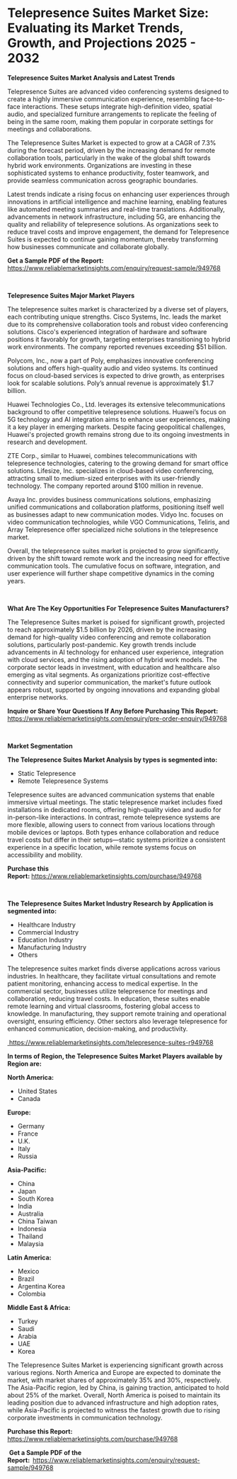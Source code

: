 <p><h1>Telepresence Suites Market Size: Evaluating its Market Trends, Growth, and Projections 2025 - 2032</h1></p><p><strong>Telepresence Suites Market Analysis and Latest Trends</strong></p>
<p><p>Telepresence Suites are advanced video conferencing systems designed to create a highly immersive communication experience, resembling face-to-face interactions. These setups integrate high-definition video, spatial audio, and specialized furniture arrangements to replicate the feeling of being in the same room, making them popular in corporate settings for meetings and collaborations.</p><p>The Telepresence Suites Market is expected to grow at a CAGR of 7.3% during the forecast period, driven by the increasing demand for remote collaboration tools, particularly in the wake of the global shift towards hybrid work environments. Organizations are investing in these sophisticated systems to enhance productivity, foster teamwork, and provide seamless communication across geographic boundaries. </p><p>Latest trends indicate a rising focus on enhancing user experiences through innovations in artificial intelligence and machine learning, enabling features like automated meeting summaries and real-time translations. Additionally, advancements in network infrastructure, including 5G, are enhancing the quality and reliability of telepresence solutions. As organizations seek to reduce travel costs and improve engagement, the demand for Telepresence Suites is expected to continue gaining momentum, thereby transforming how businesses communicate and collaborate globally.</p></p>
<p><strong>Get a Sample PDF of the Report:&nbsp;</strong> <a href="https://www.reliablemarketinsights.com/enquiry/request-sample/949768?utm_campaign=1558&utm_medium=2&utm_source=Github&utm_content=ia&utm_term=16042025&utm_id=telepresence-suites">https://www.reliablemarketinsights.com/enquiry/request-sample/949768</a></p>
<p>&nbsp;</p>
<p><strong>Telepresence Suites Major Market Players</strong></p>
<p><p>The telepresence suites market is characterized by a diverse set of players, each contributing unique strengths. Cisco Systems, Inc. leads the market due to its comprehensive collaboration tools and robust video conferencing solutions. Cisco's experienced integration of hardware and software positions it favorably for growth, targeting enterprises transitioning to hybrid work environments. The company reported revenues exceeding $51 billion.</p><p>Polycom, Inc., now a part of Poly, emphasizes innovative conferencing solutions and offers high-quality audio and video systems. Its continued focus on cloud-based services is expected to drive growth, as enterprises look for scalable solutions. Poly’s annual revenue is approximately $1.7 billion.</p><p>Huawei Technologies Co., Ltd. leverages its extensive telecommunications background to offer competitive telepresence solutions. Huawei’s focus on 5G technology and AI integration aims to enhance user experiences, making it a key player in emerging markets. Despite facing geopolitical challenges, Huawei's projected growth remains strong due to its ongoing investments in research and development.</p><p>ZTE Corp., similar to Huawei, combines telecommunications with telepresence technologies, catering to the growing demand for smart office solutions. Lifesize, Inc. specializes in cloud-based video conferencing, attracting small to medium-sized enterprises with its user-friendly technology. The company reported around $100 million in revenue.</p><p>Avaya Inc. provides business communications solutions, emphasizing unified communications and collaboration platforms, positioning itself well as businesses adapt to new communication modes. Vidyo Inc. focuses on video communication technologies, while VGO Communications, Teliris, and Array Telepresence offer specialized niche solutions in the telepresence market.</p><p>Overall, the telepresence suites market is projected to grow significantly, driven by the shift toward remote work and the increasing need for effective communication tools. The cumulative focus on software, integration, and user experience will further shape competitive dynamics in the coming years.</p></p>
<p>&nbsp;</p>
<p><strong>What Are The Key Opportunities For Telepresence Suites Manufacturers?</strong></p>
<p><p>The Telepresence Suites market is poised for significant growth, projected to reach approximately $1.5 billion by 2026, driven by the increasing demand for high-quality video conferencing and remote collaboration solutions, particularly post-pandemic. Key growth trends include advancements in AI technology for enhanced user experience, integration with cloud services, and the rising adoption of hybrid work models. The corporate sector leads in investment, with education and healthcare also emerging as vital segments. As organizations prioritize cost-effective connectivity and superior communication, the market's future outlook appears robust, supported by ongoing innovations and expanding global enterprise networks.</p></p>
<p><strong>Inquire or Share Your Questions If Any Before Purchasing This Report:</strong> <a href="https://www.reliablemarketinsights.com/enquiry/pre-order-enquiry/949768?utm_campaign=1558&utm_medium=2&utm_source=Github&utm_content=ia&utm_term=16042025&utm_id=telepresence-suites">https://www.reliablemarketinsights.com/enquiry/pre-order-enquiry/949768</a></p>
<p>&nbsp;</p>
<p><strong>Market Segmentation</strong></p>
<p><strong>The Telepresence Suites Market Analysis by types is segmented into:</strong></p>
<p><ul><li>Static Telepresence</li><li>Remote Telepresence Systems</li></ul></p>
<p><p>Telepresence suites are advanced communication systems that enable immersive virtual meetings. The static telepresence market includes fixed installations in dedicated rooms, offering high-quality video and audio for in-person-like interactions. In contrast, remote telepresence systems are more flexible, allowing users to connect from various locations through mobile devices or laptops. Both types enhance collaboration and reduce travel costs but differ in their setups—static systems prioritize a consistent experience in a specific location, while remote systems focus on accessibility and mobility.</p></p>
<p><strong>Purchase this Report:&nbsp;</strong><a href="https://www.reliablemarketinsights.com/purchase/949768?utm_campaign=1558&utm_medium=2&utm_source=Github&utm_content=ia&utm_term=16042025&utm_id=telepresence-suites">https://www.reliablemarketinsights.com/purchase/949768</a></p>
<p>&nbsp;</p>
<p><strong>The Telepresence Suites Market Industry Research by Application is segmented into:</strong></p>
<p><ul><li>Healthcare Industry</li><li>Commercial Industry</li><li>Education Industry</li><li>Manufacturing Industry</li><li>Others</li></ul></p>
<p><p>The telepresence suites market finds diverse applications across various industries. In healthcare, they facilitate virtual consultations and remote patient monitoring, enhancing access to medical expertise. In the commercial sector, businesses utilize telepresence for meetings and collaboration, reducing travel costs. In education, these suites enable remote learning and virtual classrooms, fostering global access to knowledge. In manufacturing, they support remote training and operational oversight, ensuring efficiency. Other sectors also leverage telepresence for enhanced communication, decision-making, and productivity.</p></p>
<p><a href="https://www.reliablemarketinsights.com/telepresence-suites-r949768?utm_campaign=1558&utm_medium=2&utm_source=Github&utm_content=ia&utm_term=16042025&utm_id=telepresence-suites">&nbsp;https://www.reliablemarketinsights.com/telepresence-suites-r949768</a></p>
<p><strong>In terms of Region, the Telepresence Suites Market Players available by Region are:</strong></p>
<p>
    <p> <strong> North America: </strong>
        <ul>
            <li>United States</li>
            <li>Canada</li>
        </ul>
        </p> 
    <p> <strong> Europe: </strong>
        <ul>
            <li>Germany</li>
            <li>France</li>
            <li>U.K.</li>
            <li>Italy</li>
            <li>Russia</li>
        </ul>
        </p> 
    <p> <strong> Asia-Pacific: </strong>
        <ul>
            <li>China</li>
            <li>Japan</li>
            <li>South Korea</li>
            <li>India</li>
            <li>Australia</li>
            <li>China Taiwan</li>
            <li>Indonesia</li>
            <li>Thailand</li>
            <li>Malaysia</li>
        </ul>
        </p> 
    <p> <strong> Latin America: </strong>
        <ul>
            <li>Mexico</li>
            <li>Brazil</li>
            <li>Argentina Korea</li>
            <li>Colombia</li>
        </ul>
        </p> 
    <p> <strong> Middle East & Africa: </strong>
        <ul>
            <li>Turkey</li>
            <li>Saudi</li>
            <li>Arabia</li>
            <li>UAE</li>
            <li>Korea</li>
        </ul>
    </p>
    </p>
<p><p>The Telepresence Suites Market is experiencing significant growth across various regions. North America and Europe are expected to dominate the market, with market shares of approximately 35% and 30%, respectively. The Asia-Pacific region, led by China, is gaining traction, anticipated to hold about 25% of the market. Overall, North America is poised to maintain its leading position due to advanced infrastructure and high adoption rates, while Asia-Pacific is projected to witness the fastest growth due to rising corporate investments in communication technology.</p></p>
<p><strong>Purchase this Report: </strong><a href="https://www.reliablemarketinsights.com/purchase/949768?utm_campaign=1558&utm_medium=2&utm_source=Github&utm_content=ia&utm_term=16042025&utm_id=telepresence-suites">https://www.reliablemarketinsights.com/purchase/949768</a></p>
<p>&nbsp;<strong>Get a Sample PDF of the Report:&nbsp;&nbsp;</strong><a href="https://www.reliablemarketinsights.com/enquiry/request-sample/949768?utm_campaign=1558&utm_medium=2&utm_source=Github&utm_content=ia&utm_term=16042025&utm_id=telepresence-suites">https://www.reliablemarketinsights.com/enquiry/request-sample/949768</a></p>
<p><strong></strong></p>
<p><p></p><p></p><p></p></p>
